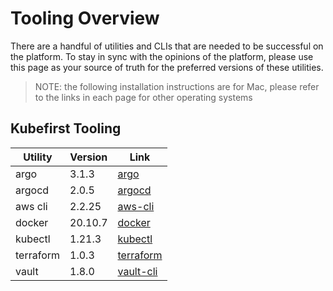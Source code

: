 # Tooling Overview

There are a handful of utilities and CLIs that are needed to be successful on the platform. To stay in sync with the opinions of the platform, please use this page as your source of truth for the preferred versions of these utilities.

> NOTE: the following installation instructions are for Mac, please refer to the links in each page for other operating systems


## Kubefirst Tooling

| Utility      | Version       | Link         |
| ------------ | ------------- | ------------ |
| argo         |  3.1.3        | [argo](argo.md) |
| argocd       |  2.0.5        | [argocd](argocd.md) |
| aws cli      |  2.2.25       | [aws-cli](aws-cli.md) |
| docker       |  20.10.7      | [docker](docker.md) |
| kubectl      |  1.21.3       | [kubectl](kubectl.md) |
| terraform    |  1.0.3        | [terraform](terraform.md) |
| vault        |  1.8.0        | [vault-cli](vault-cli.md) |
